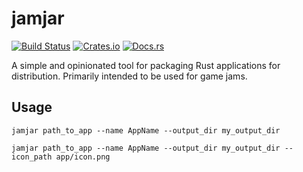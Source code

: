 jamjar
===

[![Build Status](https://travis-ci.org/mistodon/jamjar.svg?branch=master)](https://travis-ci.org/mistodon/jamjar)
[![Crates.io](https://img.shields.io/crates/v/jamjar.svg)](https://crates.io/crates/jamjar)
[![Docs.rs](https://docs.rs/jamjar/badge.svg)](https://docs.rs/jamjar/0.1.0/jamjar/)

A simple and opinionated tool for packaging Rust applications for distribution. Primarily intended to be used for game jams.

## Usage

`jamjar path_to_app --name AppName --output_dir my_output_dir`

`jamjar path_to_app --name AppName --output_dir my_output_dir --icon_path app/icon.png`
